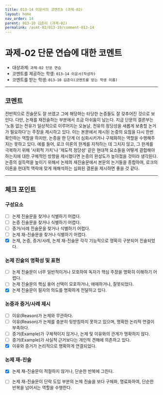 ```yaml
---
title: 013-14 이윤서의 코멘트b (과제-02) 
layout: home
nav_order: 14
parent: 013-10 김준이 (과제-02)
permalink: /asmt-02/013-10/comment-013-14
---
```


# 과제-02 단문 연습에 대한 코멘트

- 대상과제: `과제-02 단문 연습`
- 코멘트를 제공하는 학생: `013-14 이윤서(작성자)` 
- 코멘트를 받는 학생: `013-10 김준이(코멘트를 받는 학생 이름)` 

---

## 코멘트

전반적으로 진술문도 잘 쓰였고 그에 해당하는 타당한 논증들도 잘 갖추어진 것으로 보인다. 다만, 논재를 재진술하는 부분에서 조금 아쉬움이 남는다. 지금 단문의 결론부는 '노동 없는 전유가 일상적으로 이루어지는 오늘날, 전유의 정당성을 새롭게 보충할 논거가 필요하다'는 주장을 제시하고 있다. 이는 본문에서 제시된 논증의 요점을 다시 한번 확인하는 역할을 하지만, 논증을 한 단계 더 심화시키거나 구체화하는 역할을 수행해주지는 못하고 있다. 예를 들어, 로크 이론의 한계를 지적하는 데 그치지 않고, 그 한계를 극복하기 위해 '사회적 가치'나 '제도적 정당성' 같은 현대적 요소들을 어떻게 결합해야 하는지에 대한 구체적인 방향을 제시했다면 논증의 완성도가 높아졌을 것이라 생각된다. 논증의 설득력을 높이기 위해서 논제의 재진술문에서 본문의 논거들을 종합하여, 로크의 이론을 현대적 맥락에 맞게 재해석하는 심화된 결론을 제시하면 좋을 것 같다.

---

## 체크 포인트

### **구성요소**
- [ ] 논제 진술문을 찾거나 식별하기 어렵다.
- [ ] 논증 진술문을 찾거나 식별하기 어렵다.
- [ ] 증거/사례 진술문을 찾거나 식별하기 어렵다.
- [ ] 논제 재-진술문을 찾거나 식별하기 어렵다.
- [x] 논제, 논증, 증거/사례, 논제 재-진술문 각각 기능적으로 명확히 구분되어 진술되었다.

### **논제 진술의 명확성 및 표현**  
- [ ] 논제 진술문이 너무 일반적이거나 모호하여 독자가 핵심 주장을 명확히 이해하기 어렵다.  
- [ ] 논제 진술문의 핵심 용어 선택이 모호하거나, 애매하거나, 잘못되었다.  
- [x] 논제 진술문이 필자의 의도를 명확하게 전달하고 있다.  

### **논증과 증거/사례 제시**  
- [ ] 이유(Reason)가 논제와 무관하다.
- [ ] 이유(Reason)가 논제를 충분히 뒷받침하지 못하고 있으며, 명확한 논리적 연결이 부족하다.  
- [ ] 증거(Example)가 구체적이지 않거나, 논제 및 이유와의 관계가 명확하지 않다. 
- [ ] 증거(Example)가 사실적 근거보다는 개인적 견해에 의존하고 있다.  
- [x] 이유와 증거가 논리적으로 명확하게 연결되었다.  

### **논제 재-진술**  
- [x] 논제 재-진술문이 적절하지 않거나, 단순한 반복에 그친다.   
- [ ] 논제 재-진술문이 단락 도입 부분의 논제 진술을 보다 구체화, 명료화하여, 단순한 반복을 넘어서는 역할을 수행한다.  

